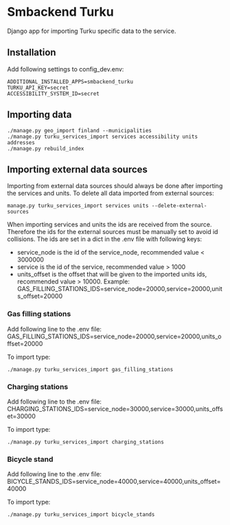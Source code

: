 # Smbackend Turku

Django app for importing Turku specific data to the service.

## Installation

Add following settings to config_dev.env:

```
ADDITIONAL_INSTALLED_APPS=smbackend_turku
TURKU_API_KEY=secret
ACCESSIBILITY_SYSTEM_ID=secret
```

## Importing data
```
./manage.py geo_import finland --municipalities
./manage.py turku_services_import services accessibility units addresses
./manage.py rebuild_index
```

## Importing external data sources

Importing from external data sources should always be done after importing the services and units.
To delete all data imported from external sources:
```
manage.py turku_services_import services units --delete-external-sources
```

When importing services and units the ids are received from the source. Therefore the ids for the external sources must be manually set to avoid
id collisions. 
The ids are set in a dict in the .env file with following keys:
* service_node is the id of the service_node, recommended value < 3000000
* service is the id of the service, recommended value > 1000
* units_offset is the offset that will be given to the imported units ids, recommended value > 10000. 
Example:
GAS_FILLING_STATIONS_IDS=service_node=20000,service=20000,units_offset=20000

### Gas filling stations
Add following line to the .env file:
GAS_FILLING_STATIONS_IDS=service_node=20000,service=20000,units_offset=20000

To import type:
```
./manage.py turku_services_import gas_filling_stations
```

### Charging stations
Add following line to the .env file:
CHARGING_STATIONS_IDS=service_node=30000,service=30000,units_offset=30000

To import type:
```
./manage.py turku_services_import charging_stations
```
### Bicycle stand
Add following line to the .env file:
BICYCLE_STANDS_IDS=service_node=40000,service=40000,units_offset=40000

To import type:
```
./manage.py turku_services_import bicycle_stands
```
